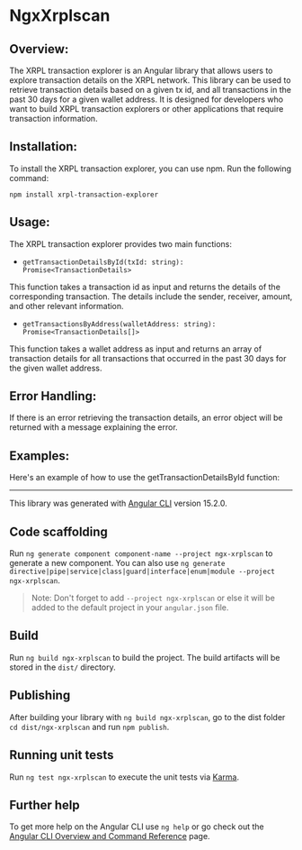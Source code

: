# NgxXrplscan

## Overview:
The XRPL transaction explorer is an Angular library that allows users to explore transaction details on the XRPL network. This library can be used to retrieve transaction details based on a given tx id, and all transactions in the past 30 days for a given wallet address. It is designed for developers who want to build XRPL transaction explorers or other applications that require transaction information.

## Installation:
To install the XRPL transaction explorer, you can use npm. Run the following command:

`npm install xrpl-transaction-explorer`

## Usage:
The XRPL transaction explorer provides two main functions:
- `getTransactionDetailsById(txId: string): Promise<TransactionDetails>`

This function takes a transaction id as input and returns the details of the corresponding transaction. The details include the sender, receiver, amount, and other relevant information.

- `getTransactionsByAddress(walletAddress: string): Promise<TransactionDetails[]>`

This function takes a wallet address as input and returns an array of transaction details for all transactions that occurred in the past 30 days for the given wallet address.

## Error Handling:
If there is an error retrieving the transaction details, an error object will be returned with a message explaining the error.

## Examples:
Here's an example of how to use the getTransactionDetailsById function:



---

This library was generated with [Angular CLI](https://github.com/angular/angular-cli) version 15.2.0.

## Code scaffolding

Run `ng generate component component-name --project ngx-xrplscan` to generate a new component. You can also use `ng generate directive|pipe|service|class|guard|interface|enum|module --project ngx-xrplscan`.
> Note: Don't forget to add `--project ngx-xrplscan` or else it will be added to the default project in your `angular.json` file. 

## Build

Run `ng build ngx-xrplscan` to build the project. The build artifacts will be stored in the `dist/` directory.

## Publishing

After building your library with `ng build ngx-xrplscan`, go to the dist folder `cd dist/ngx-xrplscan` and run `npm publish`.

## Running unit tests

Run `ng test ngx-xrplscan` to execute the unit tests via [Karma](https://karma-runner.github.io).

## Further help

To get more help on the Angular CLI use `ng help` or go check out the [Angular CLI Overview and Command Reference](https://angular.io/cli) page.
